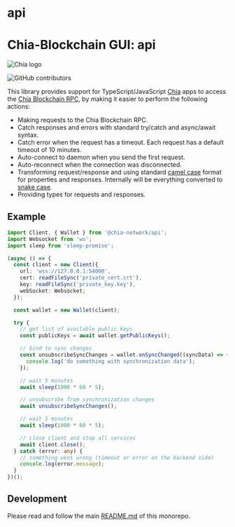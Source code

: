# api
# Chia-Blockchain GUI: api

![Chia logo](https://www.chia.net/wp-content/uploads/2022/09/chia-logo.svg)

![GitHub contributors](https://img.shields.io/github/contributors/Chia-Network/chia-blockchain-gui?logo=GitHub)

This library provides support for TypeScript/JavaScript [Chia](https://www.chia.net) apps to access the [Chia Blockchain RPC](https://docs.chia.net/rpc/), by making it easier to perform the following actions:

- Making requests to the Chia Blockchain RPC.
- Catch responses and errors with standard try/catch and async/await syntax.
- Catch error when the request has a timeout. Each request has a default timeout of 10 minutes.
- Auto-connect to daemon when you send the first request.
- Auto-reconnect when the connection was disconnected.
- Transforming request/response and using standard [camel case](https://en.wikipedia.org/wiki/Camel_case) format for properties and responses. Internally will be everything converted to [snake case](https://en.wikipedia.org/wiki/Snake_case).
- Providing types for requests and responses.

## Example

```ts
import Client, { Wallet } from '@chia-network/api';
import Websocket from 'ws';
import sleep from 'sleep-promise';

(async () => {
  const client = new Client({
    url: 'wss://127.0.0.1:54000',
    cert: readFileSync('private_cert.crt'),
    key: readFileSync('private_key.key'),
    webSocket: Websocket;
  });

  const wallet = new Wallet(client);

  try {
    // get list of available public keys
    const publicKeys = await wallet.getPublicKeys();

    // bind to sync changes
    const unsubscribeSyncChanges = wallet.onSyncChanged((syncData) => {
      console.log('do something with synchronization data');
    });

    // wait 5 minutes
    await sleep(1000 * 60 * 5);

    // unsubscribe from synchronization changes
    await unsubscribeSyncChanges();

    // wait 5 minutes
    await sleep(1000 * 60 * 5);

    // close client and stop all services
    await client.close();
  } catch (error: any) {
    // something went wrong (timeout or error on the backend side)
    console.log(error.message);
  }
})();
```

## Development

Please read and follow the main [README.md](https://github.com/Chia-Network/chia-blockchain-gui) of this monorepo.

